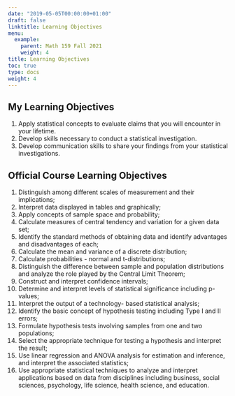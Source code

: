 ```yaml
---
date: "2019-05-05T00:00:00+01:00"
draft: false
linktitle: Learning Objectives
menu:
  example:
    parent: Math 159 Fall 2021
    weight: 4
title: Learning Objectives
toc: true
type: docs
weight: 4
---
```


## My Learning Objectives
1. Apply statistical concepts to evaluate claims that you will encounter in your lifetime.
2. Develop skills necessary to conduct a statistical investigation.
3. Develop communication skills to share your findings from your statistical investigations.

## Official Course Learning Objectives
1. Distinguish among different scales of measurement and their implications; 
2. Interpret data displayed in tables and graphically; 
3. Apply concepts of sample space and probability; 
4. Calculate measures of central tendency and variation for a given data set; 
5. Identify the standard methods of obtaining data and identify advantages and disadvantages of each; 
6. Calculate the mean and variance of a discrete distribution; 
7. Calculate probabilities - normal and t-distributions; 
8. Distinguish the difference between sample and population distributions and analyze the role played by the Central Limit Theorem; 
9. Construct and interpret confidence intervals;
10. Determine and interpret levels of statistical significance including p-values; 
11. Interpret the output of a technology- based statistical analysis; 
12. Identify the basic concept of hypothesis testing including Type I and II errors; 
13. Formulate hypothesis tests involving samples from one and two populations; 
14. Select the appropriate technique for testing a hypothesis and interpret the result; 
15. Use linear regression and ANOVA analysis for estimation and inference, and interpret the associated statistics;
16. Use appropriate statistical techniques to analyze and interpret applications based on data from disciplines including business, social sciences, psychology, life science, health science, and education. 